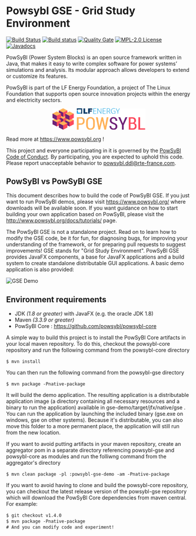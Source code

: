 # Powsybl GSE - Grid Study Environment

[![Build Status](https://api.travis-ci.com/powsybl/powsybl-gse.svg?branch=master)](https://travis-ci.com/powsybl/powsybl-gse)
[![Build status](https://ci.appveyor.com/api/projects/status/dbwhmay33ynnftmq/branch/master?svg=true)](https://ci.appveyor.com/project/powsybl/powsybl-gse/branch/master)
[![Quality Gate](https://sonarcloud.io/api/project_badges/measure?project=com.powsybl%3Apowsybl-gse&metric=alert_status)](https://sonarcloud.io/dashboard?id=com.powsybl%3Apowsybl-gse)
[![MPL-2.0 License](https://img.shields.io/badge/license-MPL_2.0-blue.svg)](https://www.mozilla.org/en-US/MPL/2.0/)
[![Javadocs](https://www.javadoc.io/badge/com.powsybl/powsybl-gse.svg?color=blue)](https://www.javadoc.io/doc/com.powsybl/powsybl-gse)

PowSyBl (Power System Blocks) is an open source framework written in Java, that makes it easy to write complex software for power systems’ simulations and analysis. Its modular approach allows developers to extend or customize its features.

PowSyBl is part of the LF Energy Foundation, a project of The Linux Foundation that supports open source innovation projects within the energy and electricity sectors.

<p align="center">
<img src="https://raw.githubusercontent.com/powsybl/powsybl-gse/master/gse-spi/src/main/resources/images/logo_lfe_powsybl.svg?sanitize=true" alt="PowSyBl Logo" width="50%"/>
</p>

Read more at https://www.powsybl.org !

This project and everyone participating in it is governed by the [PowSyBl Code of Conduct](https://github.com/powsybl/.github/blob/master/CODE_OF_CONDUCT.md). By participating, you are expected to uphold this code. Please report unacceptable behavior to [powsybl.ddl@rte-france.com](mailto:powsybl.ddl@rte-france.com).

## PowSyBl vs PowSyBl GSE

This document describes how to build the code of PowSyBl GSE. If you just want to run PowSyBl demos, please visit https://www.powsybl.org/ where downloads will be available soon. If you want guidance on how to start building your own application based on PowSyBl, please visit the http://www.powsybl.org/docs/tutorials/ page.

The PowSyBl GSE is not a standalone project. Read on to learn how to modify the GSE code, be it for fun, for diagnosing bugs, for improving your understanding of the framework, or for preparing pull requests to suggest improvements! GSE stands for "Grid Study Environment". PowSyBl GSE provides JavaFX components, a base for JavaFX applications and a build system to create standalone distributable GUI applications. A basic demo application is also provided:

![GSE Demo](https://user-images.githubusercontent.com/89208/54545007-0beaa480-49a1-11e9-8bcd-ae4fdefe4012.gif)

## Environment requirements

  * JDK *(1.8 or greater)* with JavaFX (e.g. the oracle JDK 1.8)
  * Maven *(3.3.9 or greater)*
  * PowSyBl Core : https://github.com/powsybl/powsybl-core

A simple way to build this project is to install the PowSyBl Core artifacts in your local maven repository. To do this, checkout the powsybl-core repository and run the following command from the powsybl-core directory
```
$ mvn install
```

You can then run the following command from the powsybl-gse directory
```
$ mvn package -Pnative-package
```
It will build the demo application. The resulting application is a distributable application image (a directory containing all necessary resources and a binary to run the application) available in gse-demo/target/jfx/native/gse . You can run the application by launching the included binary (gse.exe on windows, gse on other systems). Because it's distributable, you can also move this folder to a more permanent place, the application will still run from the new location.

If you want to avoid putting artifacts in your maven repository, create an aggregator pom in a separate directory referencing powsybl-gse and powsybl-core as modules and run the folliwng command from the aggregator's directory
```
$ mvn clean package -pl :powsybl-gse-demo -am -Pnative-package
```

If you want to avoid having to clone and build the powsybl-core repository, you can checkout the latest release version of the powsybl-gse repository which will download the PowSyBl Core dependencies from maven central. For example:
```
$ git checkout v1.4.0
$ mvn package -Pnative-package
# And you can modify code and experiment!
```
